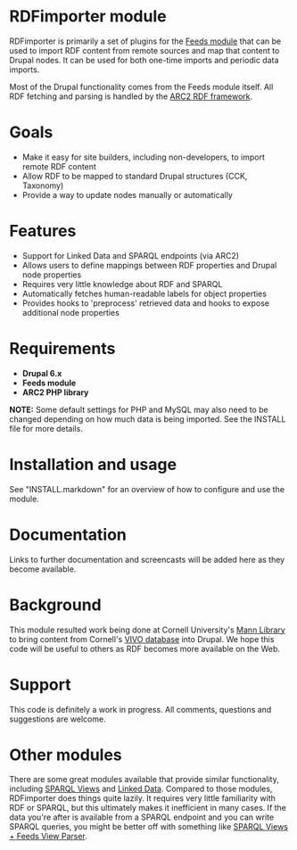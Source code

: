 RDFimporter module
==================
RDFimporter is primarily a set of plugins for the [Feeds module][1] that can be used to import RDF content from remote sources and map that content to Drupal nodes. It can be used for both one-time imports and periodic data imports.

Most of the Drupal functionality comes from the Feeds module itself. All RDF fetching and parsing is handled by the [ARC2 RDF framework][2].

[1]: http://drupal.org/project/feeds
[2]: http://arc.semsol.org/


Goals
=====
- Make it easy for site builders, including non-developers, to import remote RDF content
- Allow RDF to be mapped to standard Drupal structures (CCK, Taxonomy)
- Provide a way to update nodes manually or automatically


Features
========
- Support for Linked Data and SPARQL endpoints (via ARC2)
- Allows users to define mappings between RDF properties and Drupal node properties
- Requires very little knowledge about RDF and SPARQL
- Automatically fetches human-readable labels for object properties
- Provides hooks to 'preprocess' retrieved data and hooks to expose additional node properties


Requirements
============
- **Drupal 6.x**
- **Feeds module** 
- **ARC2 PHP library**

**NOTE:** Some default settings for PHP and MySQL may also need to be changed depending on how much data is being imported. See the INSTALL file for more details.


Installation and usage
======================
See "INSTALL.markdown" for an overview of how to configure and use the module.


Documentation
=============
Links to further documentation and screencasts will be added here as they become available.


Background
==========
This module resulted work being done at Cornell University's [Mann Library][5] to bring content from Cornell's [VIVO database][6] into Drupal. We hope this code will be useful to others as RDF becomes more available on the Web. 

[5]: http://mannlib.cornell.edu
[6]: http://vivo.cornell.edu


Support
=======
This code is definitely a work in progress. All comments, questions and suggestions are welcome. 


Other modules
=============
There are some great modules available that provide similar functionality, including [SPARQL Views][7] and [Linked Data][8]. Compared to those modules, RDFimporter does things quite lazily. It requires very little familiarity with RDF or SPARQL, but this ultimately makes it inefficient in many cases. If the data you're after is available from a SPARQL endpoint and you can write SPARQL queries, you might be better off with something like [SPARQL Views + Feeds View Parser][9].

[7]: http://drupal.org/project/sparql_views
[8]: http://drupal.org/project/linked_data
[9]: http://lin-clark.com/blog/importing-syncing-content-external-sites-wikipedia

